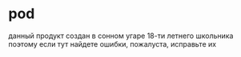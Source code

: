 # pod

данный продукт создан в сонном угаре 18-ти летнего школьника
поэтому если тут найдете ошибки, пожалуста, исправьте их
